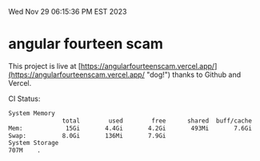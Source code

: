 Wed Nov 29 06:15:36 PM EST 2023

# angular fourteen scam


This project is live at [https://angularfourteenscam.vercel.app/](https://angularfourteenscam.vercel.app/ "dog!") thanks to Github and Vercel.

CI Status: 

```bash
System Memory
               total        used        free      shared  buff/cache   available
Mem:            15Gi       4.4Gi       4.2Gi       493Mi       7.6Gi        10Gi
Swap:          8.0Gi       136Mi       7.9Gi
System Storage
707M	.
```

